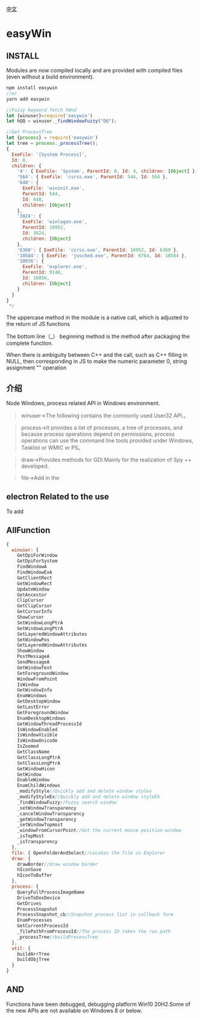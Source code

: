 [中文](./README_CH.md)

# easyWin

## INSTALL

Modules are now compiled locally and are provided with compiled files (even without a build environment).

```javascript
npm install easywin 
//or
yarn add easywin

//Fuzzy keyword fetch hWnd
let {winuser}=require('easywin')
let hQQ = winuser._findWindowFuzzy("QQ");

//Get ProcessTree
let {process} = require('easywin')
let tree = process._processTree();
{
  ExeFile: '[System Process]',
  Id: 0,
  children: {
    '4': { ExeFile: 'System', ParentId: 0, Id: 4, children: [Object] },
    '564': { ExeFile: 'csrss.exe', ParentId: 544, Id: 564 },
    '648': {
      ExeFile: 'wininit.exe',
      ParentId: 544,
      Id: 648,
      children: [Object]
    },
    '3824': {
      ExeFile: 'winlogon.exe',
      ParentId: 10952,
      Id: 3824,
      children: [Object]
    },
    '6360': { ExeFile: 'csrss.exe', ParentId: 10952, Id: 6360 },
    '10584': { ExeFile: 'jusched.exe', ParentId: 6764, Id: 10584 },
    '10856': {
      ExeFile: 'explorer.exe',
      ParentId: 9148,
      Id: 10856,
      children: [Object]
    }
  }
}
 */
```

The uppercase method in the module is a native call, which is adjusted to the return of JS functions

The bottom line（_） beginning method is the method after packaging the complete function.

When there is ambiguity between C++ and the call, such as C++ filling in NULL, then corresponding in JS to make the numeric parameter 0, string assignment "" operation

## 介绍
Node Windows, process related API in Windows environment.

>winuser->The following contains the commonly used User32 API.。

>process->It provides a list of processes, a tree of processes, and because process operations depend on permissions, process operations can use the command line tools provided under Windows, Tasklist or WMIC or PS。

>draw->Provides methods for GDI.Mainly for the realization of Spy ++ developed.

>file->Add in the

## electron Related to the use

To add

## AllFunction

```javascript
{
  winuser: {
    GetDpiForWindow
    GetDpiForSystem
    FindWindowA
    FindWindowExA
    GetClientRect
    GetWindowRect
    UpdateWindow
    GetAncestor
    ClipCursor
    GetClipCursor
    GetCursorInfo
    ShowCursor
    SetWindowLongPtrA
    GetWindowLongPtrA
    SetLayeredWindowAttributes
    SetWindowPos
    GetLayeredWindowAttributes
    ShowWindow
    PostMessageA
    SendMessageA
    GetWindowText
    SetForegroundWindow
    WindowFromPoint
    IsWindow
    GetWindowInfo
    EnumWindows
    GetDesktopWindow
    GetLastError
    GetForegroundWindow
    EnumDesktopWindows
    GetWindowThreadProcessId
    IsWindowEnabled
    IsWindowVisible
    IsWindowUnicode
    IsZoomed
    GetClassName
    GetClassLongPtrA
    SetClassLongPtrA
    GetWindowHicon
    GetWindow
    EnableWindow
    EnumChildWindows
    _modifyStyle//Quickly add and delete window styles
    _modifyStyleEx//Quickly add and delete window styleEX 
    _findWindowFuzzy//Fuzzy search window
    _setWindowTransparency
    _cancelWindowTransparency
    _getWindowTransparency
    _setWindowTopmost
    _windowFromCursorPoint//Get the current mouse position window
    _isTopMost
    _isTransparency
  },
  file: { OpenFolderAndSelect//Locates the file in Explorer
  draw: {
    drawBorder//draw window border
    hIconSave
    hIconToBuffer
  },
  process: {
    QueryFullProcessImageName
    DriveToDosDevice
    GetDrives
    ProcessSnapshot
    ProcessSnapshot_cb//Snapshot process list in callback form
    EnumProcesses
    GetCurrentProcessId
    _filePathFromProcessId//The process ID takes the run path
    _processTree//buildProcessTree
  },
  util: {
    buildArrTree
    buildObjTree
  }
}
```

## AND

Functions have been debugged, debugging platform Win10 20H2.Some of the new APIs are not available on Windows 8 or below.
